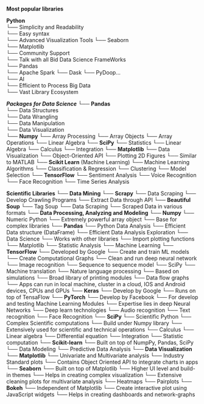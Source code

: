 **Most popular libraries**

**Python**  
    └── Simplicity and Readability   
    └── Easy syntax  
    └── Advanced Visualization Tools 
        └── Seaborn  
        └── Matplotlib   
    └── Community Support    
    └── Talk with all Bid Data Science FrameWorks    
        └── Pandas   
        └── Apache Spark 
        └── Dask 
        └── PyDoop...    
    └── AI   
        └── Efficient to Process Big Data    
        └── Vast Library Ecosystem   

***Packages for Data Science*** 
    └── **Pandas**    
        └── Data Structures  
        └── Data Wrangling   
        └── Data Manipulation    
        └── Data Visualization   
    └── **Numpy**
        └── Array Processing
        └── Array Objects
        └── Array Operations
        └── Linear Algebra
    └── **SciPy**
        └── Statistics
        └── Linear Algebra
        └── Calculus
        └── Integration
    └── **Matplotlib**
        └── Data Visualization
        └── Object-Oriented API
        └── Plotting 2D Figures
        └── Similar to MATLAB
    └── **Scikit Learn** (Machine Learning)
        └── Machine Learning Algorithms
        └── Classification & Regression
        └── Clustering
        └── Model Selection
    └── **TensorFlow**
        └── Sentiment Analysis
        └── Voice Recognition
        └── Face Recognition
        └── Time Series Analysis


**Scientific Libraries**
    └── **Data Mining**
        └── **Scrapy**
            └── Data Scraping
            └── Develop Crawling Programs
            └── Extract Data through API
        └── **Beautiful Soup**
            └── Tag Soup
            └── Data Scraping
            └── Scraped Data in various formats
    └── **Data Processing, Analyzing and Modeling**
        └── **Numpy**
            └── Numeric Python
            └── Extremely powerful array object
            └── Base for complex libraries
        └── **Pandas**
            └── Python Data Analysis
            └── Efficient Data structure (DataFrame)
            └── Efficient Data Analysis Exploration
            └── Data Science
                └── Works with other libraries
                └── Import plotting functions
                └── Matplotlib
                └── Statistic Analysis
                └── Machine Learning
        └── **TensorFlow**
            └── Developed by Google
            └── Create and train ML models
            └── Create Computational Graphs
            └── Clean and run deep neural network
            └── Image recognition
            └── Sequence to sequence model
            └── SciPy
            └── Machine translation
            └── Nature language processing
            └── Based on simulations
            └── Broad library of printing modules
            └── Data flow graphs
            └── Apps can run in local machine, cluster in a cloud, IOS and Android devices, CPUs and GPUs
        └── **Keras**
            └── Develop by Google
            └── Runs on top of TensaFlow
        └── **PyTorch**
            └── Develop by Facebook
            └── For develop and testing Machine Learning Modules
            └── Expertise lies in deep Neural Networks
            └── Deep learn technologies
                └── Audio recognition
                └── Text recognition
                └── Face Recognition
        └── **SciPy**
            └── Scientific Python
            └── Complex Scientific computations
            └── Build under Numpy library
            └── Extensively used for scientific and technical operations
                └── Calculus
                └── Linear algebra
                └── Differential equation
                └── Integration
                └── Statistic computation
        └── **Scikit-learn**
            └── Built on top of NumpPy, Pandas, SciPy
            └── Data Modeling
            └── Predictive Data Analysis
    └── **Data Visualization**
        └── **Matplotlib**
            └── Univariate and Multivariate analysis
            └── Industry Standard plots
            └── Contains Object Oriented API to integrate charts in apps
        └── **Seaborn**
            └── Built on top of Matplotlib
            └── Higher UI level and build-in themes
            └── Helps in creating complex visualization
            └── Extensive cleaning plots for multivariate analysis
                └── Heatmaps
                └── Pairplots
        └── **Bokeh**
            └── Independent of Matplotlib
            └── Create interactive plot using JavaScript widgets
            └── Helps in creating dashboards and network-graphs

